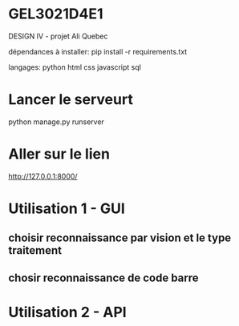# GEL3021D4E1
DESIGN IV - projet Ali Quebec

dépendances à installer: 
pip install -r requirements.txt

langages:
python
html
css
javascript
sql


# Lancer le serveurt
python manage.py runserver
# Aller sur le lien
http://127.0.0.1:8000/


# Utilisation 1 - GUI
## choisir reconnaissance par vision et le type traitement
## chosir reconnaissance de code barre

# Utilisation 2 - API
## 

